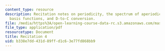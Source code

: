 ```yaml
---
content_type: resource
description: Recitation notes on periodicity, the spectrum of aperiodic functions,
  basis functions, and D-to-C conversion.
file: /media/https%3A/open-learning-course-data-rc.s3.amazonaws.com/mas-160-signals-systems-and-information-for-media-technology-fall-2007/b338e7dd431d89ffd1c63e77fd868bb9_rec4.pdf
file_type: application/pdf
resourcetype: Document
title: Recitation 4
uid: b338e7dd-431d-89ff-d1c6-3e77fd868bb9
---
```

